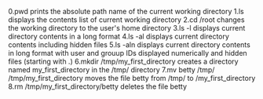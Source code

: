 0.pwd prints the absolute path name of the current working directory
1.ls displays the contents list of current working directory
2.cd /root changes the working directory to the user's home directory
3.ls -l displays current directory contents in a long format
4.ls -al displays current directory contents including hidden files
5.ls -aln displays current directory contents in long format with user and grouup IDs displayed numerically and hidden files (starting with .)
6.mkdir /tmp/my_first_directory creates a directory named my_first_directory in the /tmp/ directory
7.mv betty /tmp/ /tmp/my_first_directory moves the file betty from /tmp/ to /my_first_directory
8.rm /tmp/my_first_directory/betty deletes the file betty
